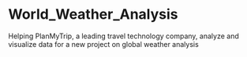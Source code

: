 # World_Weather_Analysis
Helping PlanMyTrip, a leading travel technology company, analyze and visualize data for a new project on global weather analysis
